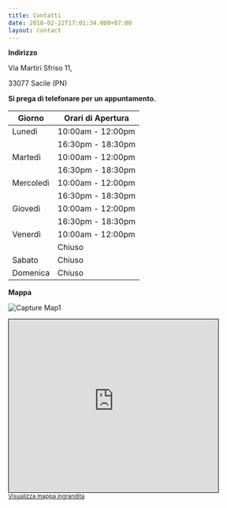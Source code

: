 ```yaml
---
title: Contatti
date: 2018-02-22T17:01:34.000+07:00
layout: contact
---
```


**Indirizzo**

Via Martiri Sfriso 11,

33077 Sacile (PN)

**Si prega di telefonare per un appuntamento.**

| Giorno | Orari di Apertura |
| --- | --- |
| Lunedì | 10:00am - 12:00pm |
|  | 16:30pm - 18:30pm |
| Martedì | 10:00am - 12:00pm |
|  | 16:30pm - 18:30pm |
| Mercoledì | 10:00am - 12:00pm |
|  | 16:30pm - 18:30pm |
| Giovedì | 10:00am - 12:00pm |
|  | 16:30pm - 18:30pm |
| Venerdì | 10:00am - 12:00pm |
|  | Chiuso |
| Sabato | Chiuso |
| Domenica | Chiuso |

**Mappa** 

![Capture Map1](https://user-images.githubusercontent.com/67108774/172809498-6e47a40f-9d51-4880-8629-0cfa76cc91d0.JPG)

<iframe width="425" height="350" frameborder="0" scrolling="no" marginheight="0" marginwidth="0" src="https://www.openstreetmap.org/export/embed.html?bbox=12.494523525238039%2C45.952923143303146%2C12.497034072875978%2C45.954166953356456&amp;layer=mapnik&amp;marker=45.953544110476834%2C12.495778799057007" style="border: 1px solid black"></iframe><br/><small><a href="https://www.openstreetmap.org/?mlat=45.95354&amp;mlon=12.49578#map=19/45.95355/12.49578&amp;layers=NG">Visualizza mappa ingrandita</a></small> 
